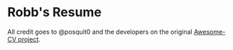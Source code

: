 # Robb's Resume

All credit goes to @posquit0 and the developers on the original
[Awesome-CV project](https://github.com/posquit0/Awesome-CV).

